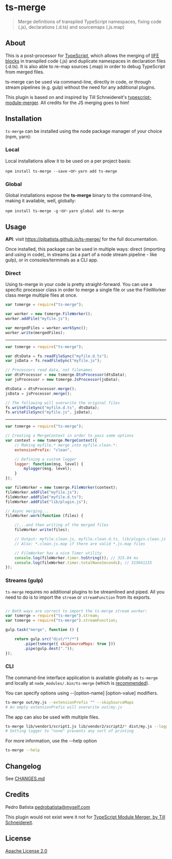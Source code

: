 # ts-merge

> Merge definitions of transpiled TypeScript namespaces, fixing code (.js), declarations (.d.ts) and sourcemaps (.js.map)

## About

This is a post-processor for [TypeScript](https://www.typescriptlang.org/), which allows the merging of [IIFE blocks](https://developer.mozilla.org/en-US/docs/Glossary/IIFE) in transpiled code (.js) and duplicate namespaces in declaration files (.d.ts). It is also able to re-map sources (.map) in order to debug TypeScript from merged files.

ts-merge can be used via command-line, directly in code, or through stream pipelines (e.g. gulp) without the need for any additional plugins.

This plugin is based on and inspired by Till Schneidereit's [typescript-module-merger](https://github.com/tschneidereit/typescript-module-merger). All credits for the JS merging goes to him!

## Installation

`ts-merge` can be installed using the node package manager of your choice (npm, yarn):

### Local

Local installations allow it to be used on a per project basis:

`npm install ts-merge --save` -or- `yarn add ts-merge`

### Global

Global installations expose the **ts-merge** binary to the command-line, making it available, well, globally:

`npm install ts-merge -g` -or- `yarn global add ts-merge`

## Usage

**API**: visit https://pjbatista.github.io/ts-merge/ for the full documentation.

Once installed, this package can be used in multiple ways: direct (importing and using in code), in streams (as a part of a node stream pipeline - like gulp), or in consoles/terminals as a CLI app.

### Direct

Using ts-merge in your code is pretty straight-forward. You can use a specific processor class in order to merge a single file or use the FileWorker class merge multiple files at once.

```javascript
var tsmerge = require("ts-merge");

var worker = new tsmerge.FileWorker();
worker.addFile("myfile.js");

var mergedFiles = worker.workSync();
worker.write(mergedFiles);
```

---

```javascript
var tsmerge = require("ts-merge");

var dtsData = fs.readFileSync("myfile.d.ts");
var jsData = fs.readFileSync("myfile.js");

// Processors read data, not filenames
var dtsProcessor = new tsmerge.DtsProcessor(dtsData);
var jsProcessor = new tsmerge.JsProcessor(jsData);

dtsData = dtsProcessor.merge();
jsData = jsProcessor.merge();

// The following will overwrite the original files
fs.writeFileSync("myfile.d.ts", dtsData);
fs.writeFileSync("myfile.js", jsData);
```

---

```javascript
var tsmerge = require("ts-merge");

// Creating a MergeContext in order to pass some options
var context = new tsmerge.MergeContext({
    // Making myfile.* merge into myfile.clean.*:
    extensionPrefix: "clean",

    // Defining a custom logger
    logger: function(msg, level) {
        mylogger(msg, level);
    }
});

var fileWorker = new tsmerge.FileWorker(context);
fileWorker.addFile("myfile.js");
fileWorker.addFile("myfile.d.ts");
fileWorker.addFile("lib/plugin.js");

// Async merging...
fileWorker.work(function (files) {

    //...and then writing of the merged files
    fileWorker.write(files);

    // Output: myfile.clean.js, myfile.clean.d.ts, lib/plugin.clean.js
    // Also: *.clean.js.map if there are valid *.js.map files

    // FileWorker has a nice Timer utility
    console.log(fileWorker.timer.toString()); // 315.04 ms
    console.log(fileWorker.timer.totalNanoSeconds); // 315041155
});
```

### Streams (gulp)

`ts-merge` requires no additional plugins to be streamlined and piped. All you need to do is to import the `stream` or `streamFunction` from its exports.

```javascript

// Both ways are correct to import the ts-merge stream worker:
var tsmerge = require("ts-merge").stream;
var tsmerge = require("ts-merge").streamFunction;

gulp.task("merge", function () {

    return gulp.src("dist/**/*")
        .pipe(tsmerge({ skipSourceMaps: true }))
        .pipe(gulp.dest("."));
});
```

### CLI

The command-line interface application is available globally as `ts-merge` and locally at `node_modules/.bin/ts-merge` (which is [recommended](https://docs.npmjs.com/files/package.json#preferglobal)).

You can specify options using --[option-name] [option-value] modifiers.

```sh
ts-merge out/my.js --extensionPrefix "" --skipSourceMaps
# An empty extensionPrefix will overwrite out/my.js
```

The app can also be used with multiple files.

```sh
ts-merge lib/vendor1/script1.js lib/vendor2/script2/* dist/my.js --logger none
# Setting logger to "none" prevents any sort of printing
```

For more information, use the --help option

```sh
ts-merge --help
```

## Changelog

See [CHANGES.md](https://github.com/pjbatista/ts-merge/blob/master/CHANGES.md)

## Credits

Pedro Batista <pedrobatista@myself.com>

This plugin would not exist were it not for [TypeScript Module Merger, by Till Schneidereit](https://github.com/tschneidereit/typescript-module-merger).

## License

[Apache License 2.0](https://github.com/pjbatista/ts-merge/blob/master/LICENSE)
